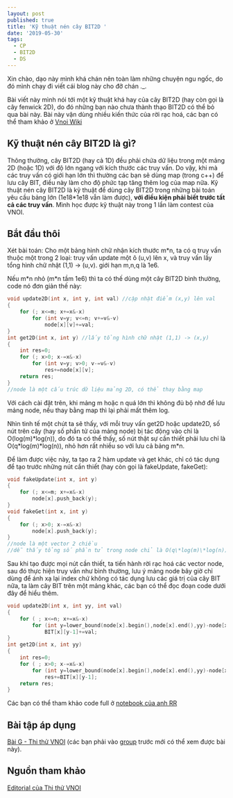 ```yaml
---
layout: post
published: true
title: 'Kỹ thuật nén cây BIT2D '
date: '2019-05-30'
tags:
  - CP
  - BIT2D
  - DS
---
```

Xin chào, dạo này mình khá chán nên toàn làm những chuyện ngu ngốc, do đó mình chạy đi viết cái blog này cho đỡ chán ._. 

Bài viết này mình nói tới một kỹ thuật khá hay của cây BIT2D (hay còn gọi là cây fenwick 2D), do đó những bạn nào chưa thành thạo BIT2D có thể bỏ qua bài này. Bài này vận dùng nhiều kiến thức của rời rạc hoá, các bạn có thể tham khảo ở [Vnoi Wiki](http://vnoi.info/wiki/algo/trick/Roi-rac-hoa-va-ung-dung)

## Kỹ thuật nén cây BIT2D là gì?
Thông thường, cây BIT2D (hay cả 1D) đều phải chứa dữ liệu trong một mảng 2D (hoặc 1D) với độ lớn ngang với kích thước các truy vấn. Do vậy, khi mà các truy vấn có giới hạn lớn thì thường các bạn sẽ dùng map (trong c++) để lưu cây BIT, điều này làm cho độ phức tạp tăng thêm log của map nữa. Kỹ thuật nén cây BIT2D là kỹ thuật để dùng cây BIT2D trong những bài toán yêu cầu bảng lớn (1e18\*1e18 vẫn làm được), **với điều kiện phải biết trước tất cả các truy vấn**. Mình học được kỹ thuật này trong 1 lần làm contest của VNOI.

## Bắt đầu thôi
Xét bài toán: Cho một bảng hình chữ nhận kích thước m\*n, ta có q truy vấn thuộc một trong 2 loại: truy vấn update một ô (u,v) lên x, và truy vấn lấy tổng hình chữ nhật (1,1) -> (u,v). giới hạn m,n,q là 1e6.

Nếu m\*n nhỏ (m\*n tầm 1e6) thì ta có thế dùng một cây BIT2D bình thường, code nó đơn giản thế này:
```c++
void update2D(int x, int y, int val) //cập nhật điểm (x,y) lên val
{
    for (; x<=m; x+=x&-x)
        for (int v=y; v<=n; v+=v&-v)
            node[x][v]+=val;
}
int get2D(int x, int y) //lấy tổng hình chữ nhật (1,1) -> (x,y)
{
    int res=0;
    for (; x>0; x-=x&-x)
        for (int v=y; v>0; v-=v&-v)
            res+=node[x][v];
    return res;
}
//node là một cấu trúc dữ liệu mảng 2D, có thể thay bằng map
```
Với cách cài đặt trên, khi mảng m hoặc n quá lớn thì không đủ bộ nhớ để lưu mảng node, nếu thay bằng map thì lại phải mất thêm log.

Nhìn tinh tế một chút ta sẽ thấy, với mỗi truy vấn get2D hoặc update2D, số nút trên cây (hay số phần tử của mảng node) bị tác động vào chỉ là O(log(m)\*log(n)), do đó ta có thể thấy, số nút thật sự cần thiết phải lưu chỉ là O(q\*log(m)\*log(n)), nhỏ hơn rất nhiều so với lưu cả bảng m\*n.

Để làm được việc này, ta tạo ra 2 hàm update và get khác, chỉ có tác dụng để tạo trước những nút cần thiết (hay còn gọi là fakeUpdate, fakeGet):
``` c++
void fakeUpdate(int x, int y)
{
    for (; x<=m; x+=x&-x)
        node[x].push_back(y);
}
void fakeGet(int x, int y)
{
    for (; x>0; x-=x&-x)
        node[x].push_back(y);
}
//node là một vector 2 chiều
//dễ thấy tổng số phần tử trong node chỉ là O(q\*log(m)\*log(n)) 
```
Sau khi tạo được mọi nút cần thiết, ta tiến hành rời rạc hoá các vector node, sau đó thực hiện truy vấn như bình thường, lưu ý mảng node bây giờ chỉ dùng để ánh xạ lại index chứ không có tác dụng lưu các giá trị của cây BIT nữa, ta làm cây BIT trên một mảng khác, các bạn có thể đọc đoạn code dưới đây để hiểu thêm.
``` c++
void update2D(int x, int yy, int val)
{
    for ( ; x<=n; x+=x&-x)
        for (int y=lower_bound(node[x].begin(),node[x].end(),yy)-node[x].begin()+1; y<=node[x].size(); y+=y&-y) //tìm vị trí sau khi rời rạc
            BIT[x][y-1]+=val;
}
int get2D(int x, int yy)
{
    int res=0;
    for ( ; x>0; x-=x&-x)
        for (int y=lower_bound(node[x].begin(),node[x].end(),yy)-node[x].begin()+1; y>0; y-=y&-y)
            res+=BIT[x][y-1];
    return res;
}
```

Các bạn có thể tham khảo code full ở [notebook của anh RR](https://github.com/ngthanhtrung23/ACM_Notebook_new/blob/master/DataStructure/BIT2D.cpp)
## Bài tập áp dụng
[Bài G - Thi thử VNOI](https://codeforces.com/group/FLVn1Sc504/contest/212925/problem/G) (các bạn phải vào [group]( https://codeforces.com/group/FLVn1Sc504) trước mới có thể xem được bài này).

## Nguồn tham khảo
[Editorial của Thi thử VNOI](https://codeforces.com/group/FLVn1Sc504/blog/entry/2229)
